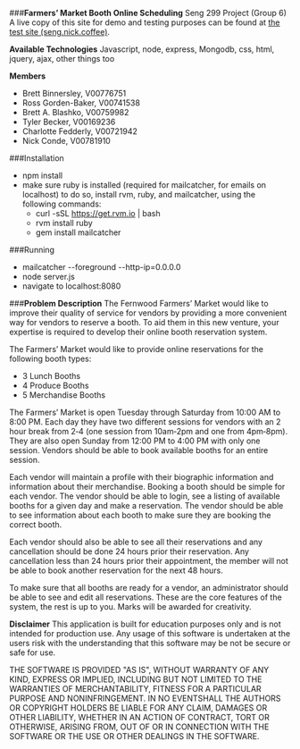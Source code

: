 ###**Farmers’ Market Booth Online Scheduling**
Seng 299 Project (Group 6)
A live copy of this site for demo and testing purposes can be found at [the test site (seng.nick.coffee)].

**Available Technologies**
Javascript, node, express, Mongodb, css, html, jquery, ajax, other things too

**Members**

- Brett Binnersley, V00776751
- Ross Gorden-Baker, V00741538
- Brett A. Blashko, V00759982
- Tyler Becker, V00169236
- Charlotte Fedderly, V00721942
- Nick Conde, V00781910

###Installation
- npm install
- make sure ruby is installed (required for mailcatcher, for emails on localhost)
to do so, install rvm, ruby, and mailcatcher, using the following commands:
	- curl -sSL https://get.rvm.io | bash
	- rvm install ruby
	- gem install mailcatcher

###Running
- mailcatcher --foreground --http-ip=0.0.0.0
- node server.js
- navigate to localhost:8080

###**Problem Description**
The Fernwood Farmers’ Market would like to improve their quality of service for
vendors by providing a more convenient way for vendors to reserve a booth. To aid
them in this new venture, your expertise is required to develop their online booth
reservation system.

The Farmers’ Market would like to provide online reservations for the following booth
types:

- 3 Lunch Booths
- 4 Produce Booths
- 5 Merchandise Booths

The Farmers’ Market is open Tuesday through Saturday from 10:00 AM to 8:00 PM.
Each day they have two different sessions for vendors with an 2 hour break from 2‐4
(one session from 10am‐2pm and one from 4pm‐8pm).  They are also open Sunday
from 12:00 PM to 4:00 PM with only one session.  Vendors should be able to book
available booths for an entire session.

Each vendor will maintain a profile with their biographic information and information
about their merchandise. Booking a booth should be simple for each vendor. The
vendor should be able to login, see a listing of available booths for a given day and
make a reservation. The vendor should be able to see information about each booth
to make sure they are booking the correct booth.

Each vendor should also be able to see all their reservations and any cancellation
should be done 24 hours prior their reservation. Any cancellation less than 24 hours
prior their appointment, the member will not be able to book another reservation for
the next 48 hours.

To make sure that all booths are ready for a vendor, an administrator should be able
to see and edit all reservations.
These are the core features of the system, the rest is up to you. Marks will be
awarded for creativity.


**Disclaimer**
This application is built for education purposes only and is not intended for production use. Any usage of this software is undertaken at the users risk with the understanding that this software may be not be secure or safe for use.

THE SOFTWARE IS PROVIDED "AS IS", WITHOUT WARRANTY OF ANY KIND, EXPRESS OR
IMPLIED, INCLUDING BUT NOT LIMITED TO THE WARRANTIES OF MERCHANTABILITY,
FITNESS FOR A PARTICULAR PURPOSE AND NONINFRINGEMENT. IN NO EVENTSHALL THE
AUTHORS OR COPYRIGHT HOLDERS BE LIABLE FOR ANY CLAIM, DAMAGES OR OTHER
LIABILITY, WHETHER IN AN ACTION OF CONTRACT, TORT OR OTHERWISE, ARISING FROM,
OUT OF OR IN CONNECTION WITH THE SOFTWARE OR THE USE OR OTHER DEALINGS IN
THE SOFTWARE.

[the test site (seng.nick.coffee)]: http://seng.nick.coffee/


